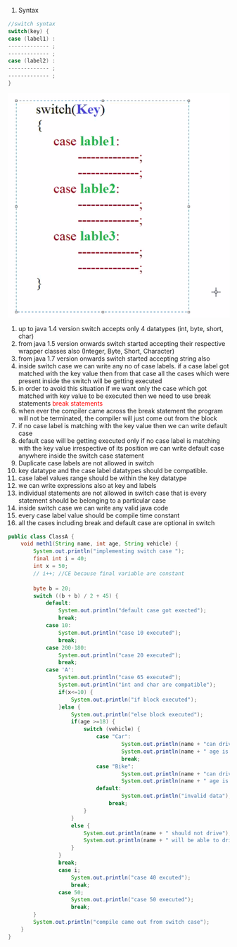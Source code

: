 1. Syntax
```java 
//switch syntax 
switch(key) {
case (label1) :
------------- ;
------------- ;
case (label2) :
------------- ;
------------- ;
}
```

![abc](images/img3.png)

1. up to java 1.4 version switch accepts only 4 datatypes (int, byte, short, char)
2. from java 1.5 version onwards switch started accepting their respective wrapper classes also (Integer, Byte, Short, Character)
3. from java 1.7 version onwards switch started accepting string also 
4. inside switch case we can write any no of case labels. if a case label got matched with the key value then from that case all the cases which were present inside the switch will be getting executed
5. in order to avoid this situation if we want only the case which got matched with key value to be executed then we need to use break statements <span style="color:red;">break statements</span> 
6. when ever the compiler came across the break statement the program will not be terminated, the compiler will just come out from the block 
7. if no case label is matching with the key value then we can write default case
8. default case will be getting executed only if no case label is matching with the key value irrespective of its position we can write default case anywhere inside the switch case statement 
9. Duplicate case labels are not allowed in switch 
10. key datatype and the case label datatypes should be compatible. 
11. case label values range should be within the key datatype
12. we can write expressions also at key and labels 
13. individual statements are not allowed in switch case that is every statement should be belonging to a particular case 
14. inside switch case we can write any valid java code 
15. every case label value should be compile time constant  
16. all the cases including break and default case are optional in switch 

```java 
public class ClassA {
    void meth1(String name, int age, String vehicle) {
        System.out.println("implementing switch case ");
        final int i = 40;
        int x = 50;
        // i++; //CE because final variable are constant

        byte b = 20;
        switch ((b + b) / 2 + 45) {
            default:
                System.out.println("default case got exected");
                break;
            case 10:
                System.out.println("case 10 executed");
                break;
            case 200-180:
                System.out.println("case 20 executed");
                break;
            case 'A':
                System.out.println("case 65 executed");
                System.out.println("int and char are compatible");
                if(x<=10) {
                    System.out.println("if block executed");
                }else {
                    System.out.println("else block executed");
                    if(age >=18) {
                        switch (vehicle) {
                            case "Car":
                                    System.out.println(name + "can drive car ");
                                    System.out.println(name + " age is "+age);
                                    break;
                            case "Bike":
                                    System.out.println(name + "can drive bike ");
                                    System.out.println(name + " age is "+age);
                            default:
                                    System.out.println("invalid data");
                                break;
                        }
                    }
                    else {
                        System.out.println(name + " should not drive");
                        System.out.println(name + " will be able to drive after "+(18-age)+" year");
                    }
                }
                break;
                case i;
                    System.out.println("case 40 excuted");
                    break;
                case 50;
                    System.out.println("case 50 executed");
                    break;
        }
        System.out.println("compile came out from switch case");
    }
}
```